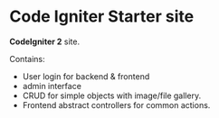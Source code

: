 # Code Igniter Starter site

<b>CodeIgniter 2</b> site.

Contains:
- User login for backend & frontend
- admin interface
- CRUD for simple objects with image/file gallery.
- Frontend abstract controllers for common actions.
